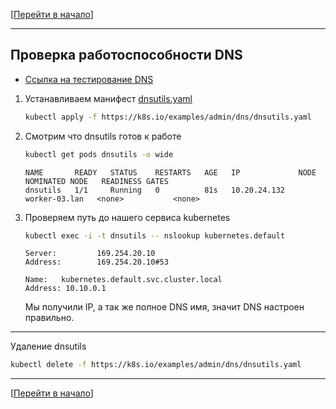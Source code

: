 [[Перейти в начало](../README.md)]

---

## Проверка работоспособности DNS

* [Ссылка на тестирование DNS](https://kubernetes.io/docs/tasks/administer-cluster/dns-debugging-resolution/)

1. Устанавливаем манифест [dnsutils.yaml](https://k8s.io/examples/admin/dns/dnsutils.yaml)
    ```bash
    kubectl apply -f https://k8s.io/examples/admin/dns/dnsutils.yaml
    ```

2. Смотрим что dnsutils готов к работе
    ```bash
    kubectl get pods dnsutils -o wide
    ```
   
    ```
    NAME       READY   STATUS    RESTARTS   AGE   IP             NODE            NOMINATED NODE   READINESS GATES
    dnsutils   1/1     Running   0          81s   10.20.24.132   worker-03.lan   <none>           <none>
    ```

3. Проверяем путь до нашего сервиса kubernetes
    ```bash
    kubectl exec -i -t dnsutils -- nslookup kubernetes.default
    ```
    ```
    Server:         169.254.20.10
    Address:        169.254.20.10#53
    
    Name:   kubernetes.default.svc.cluster.local
    Address: 10.10.0.1
    ```
   
   Мы получили IP, а так же полное DNS имя, значит DNS настроен правильно.

---

Удаление dnsutils
```bash
kubectl delete -f https://k8s.io/examples/admin/dns/dnsutils.yaml
```

---

[[Перейти в начало](../README.md)]